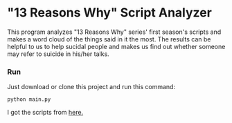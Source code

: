 # "13 Reasons Why" Script Analyzer
This program analyzes "13 Reasons Why" series' first season's scripts and makes a word cloud of the things said in it the most. The results can be helpful to us to help sucidal people and makes us find out whether someone may refer to suicide in his/her talks.

### Run
Just download or clone this project and run this command:
```
python main.py
```
I got the scripts from [here.](https://www.springfieldspringfield.co.uk/view_episode_scripts.php?tv-show=13-reasons-why-2017&episode=s01e01)
